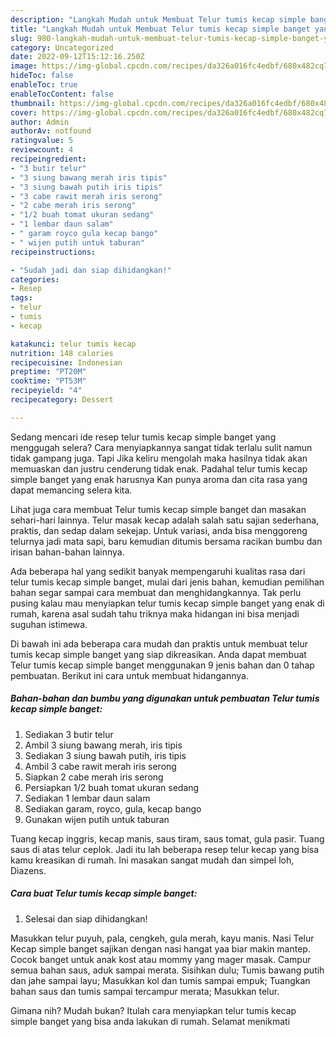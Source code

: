 ```yaml
---
description: "Langkah Mudah untuk Membuat Telur tumis kecap simple banget yang Menggugah Selera, Buat Buka Puasa Lezat"
title: "Langkah Mudah untuk Membuat Telur tumis kecap simple banget yang Menggugah Selera, Buat Buka Puasa Lezat"
slug: 980-langkah-mudah-untuk-membuat-telur-tumis-kecap-simple-banget-yang-menggugah-selera-buat-buka-puasa-lezat
category: Uncategorized
date: 2022-09-12T15:12:16.250Z
image: https://img-global.cpcdn.com/recipes/da326a016fc4edbf/680x482cq70/telur-tumis-kecap-simple-banget-foto-resep-utama.jpg
hideToc: false
enableToc: true
enableTocContent: false
thumbnail: https://img-global.cpcdn.com/recipes/da326a016fc4edbf/680x482cq70/telur-tumis-kecap-simple-banget-foto-resep-utama.jpg
cover: https://img-global.cpcdn.com/recipes/da326a016fc4edbf/680x482cq70/telur-tumis-kecap-simple-banget-foto-resep-utama.jpg
author: Admin
authorAv: notfound
ratingvalue: 5
reviewcount: 4
recipeingredient:
- "3 butir telur"
- "3 siung bawang merah iris tipis"
- "3 siung bawah putih iris tipis"
- "3 cabe rawit merah iris serong"
- "2 cabe merah iris serong"
- "1/2 buah tomat ukuran sedang"
- "1 lembar daun salam"
- " garam royco gula kecap bango"
- " wijen putih untuk taburan"
recipeinstructions:

- "Sudah jadi dan siap dihidangkan!"
categories:
- Resep
tags:
- telur
- tumis
- kecap

katakunci: telur tumis kecap 
nutrition: 148 calories
recipecuisine: Indonesian
preptime: "PT20M"
cooktime: "PT53M"
recipeyield: "4"
recipecategory: Dessert

---
```



Sedang mencari ide resep telur tumis kecap simple banget yang menggugah selera? Cara menyiapkannya sangat tidak terlalu sulit namun tidak gampang juga. Tapi Jika keliru mengolah maka hasilnya tidak akan memuaskan dan justru cenderung tidak enak. Padahal telur tumis kecap simple banget yang enak harusnya Kan punya aroma dan cita rasa yang dapat memancing selera kita.


Lihat juga cara membuat Telur tumis kecap simple banget dan masakan sehari-hari lainnya. Telur masak kecap adalah salah satu sajian sederhana, praktis, dan sedap dalam sekejap. Untuk variasi, anda bisa menggoreng telurnya jadi mata sapi, baru kemudian ditumis bersama racikan bumbu dan irisan bahan-bahan lainnya.

Ada beberapa hal yang sedikit banyak mempengaruhi kualitas rasa dari telur tumis kecap simple banget, mulai dari jenis bahan, kemudian pemilihan bahan segar sampai cara membuat dan menghidangkannya. Tak perlu pusing kalau mau menyiapkan telur tumis kecap simple banget yang enak di rumah, karena asal sudah tahu triknya maka hidangan ini bisa menjadi suguhan istimewa.


Di bawah ini ada beberapa cara mudah dan praktis untuk membuat telur tumis kecap simple banget yang siap dikreasikan. Anda dapat membuat Telur tumis kecap simple banget menggunakan 9 jenis bahan dan 0 tahap pembuatan. Berikut ini cara untuk membuat hidangannya.

<!--inarticleads1-->

##### Bahan-bahan dan bumbu yang digunakan untuk pembuatan Telur tumis kecap simple banget:

1. Sediakan 3 butir telur
1. Ambil 3 siung bawang merah, iris tipis
1. Sediakan 3 siung bawah putih, iris tipis
1. Ambil 3 cabe rawit merah iris serong
1. Siapkan 2 cabe merah iris serong
1. Persiapkan 1/2 buah tomat ukuran sedang
1. Sediakan 1 lembar daun salam
1. Sediakan  garam, royco, gula, kecap bango
1. Gunakan  wijen putih untuk taburan


Tuang kecap inggris, kecap manis, saus tiram, saus tomat, gula pasir. Tuang saus di atas telur ceplok. Jadi itu lah beberapa resep telur kecap yang bisa kamu kreasikan di rumah. Ini masakan sangat mudah dan simpel loh, Diazens. 

<!--inarticleads2-->

##### Cara buat Telur tumis kecap simple banget:


1. Selesai dan siap dihidangkan!

Masukkan telur puyuh, pala, cengkeh, gula merah, kayu manis. Nasi Telur Kecap simple banget sajikan dengan nasi hangat yaa biar makin mantep. Cocok banget untuk anak kost atau mommy yang mager masak. Campur semua bahan saus, aduk sampai merata. Sisihkan dulu; Tumis bawang putih dan jahe sampai layu; Masukkan kol dan tumis sampai empuk; Tuangkan bahan saus dan tumis sampai tercampur merata; Masukkan telur. 

Gimana nih? Mudah bukan? Itulah cara menyiapkan telur tumis kecap simple banget yang bisa anda lakukan di rumah. Selamat menikmati
